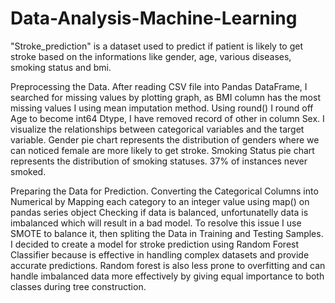 # Data-Analysis-Machine-Learning

"Stroke_prediction" is a dataset used to predict if patient is likely to get stroke based on the informations like
gender, age, various diseases, smoking status and bmi.

Preprocessing the Data.
After reading CSV file into Pandas DataFrame, I searched for missing values by plotting graph,
as BMI column has the most missing values  I using mean imputation method. 
Using round() I round off Age to become int64 Dtype, I have removed record of other in column Sex.
I visualize the relationships between categorical variables and the target variable. 
Gender pie chart represents the distribution of genders where we can noticed female are more likely to get stroke. 
Smoking Status pie chart represents the distribution of smoking statuses. 37% of instances never smoked.

Preparing the Data for Prediction.
Converting the Categorical Columns into Numerical by Mapping each category to an integer value using map() on pandas series object
Checking if data is balanced, unfortunatelly data is imbalanced  which will result in a bad model. To resolve this issue I use 
SMOTE to balance it, then spliting the Data in Training and Testing Samples. I decided to create a model for stroke prediction
using Random Forest Classifier because is effective in handling complex datasets and provide accurate predictions. Random forest is 
also less prone to overfitting and can handle imbalanced data more effectively by giving equal importance to both classes during tree
construction.
